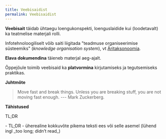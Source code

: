 ```yaml
---
title: Veebisaidist
permalink: Veebisaidist
---
```


__Veebisait__ täidab ühtaegu loengukonspekti, loenguslaidide kui (loodetavalt) ka teatmelise materjali rolli.

Infotehnoloogiliselt võib saiti liigitada "teadmuse organiseerimise süsteemiks" (_knowledge organisation system_), vt [Äritaksonoomia](/IT/Takson).

__Elava dokumendina__ täieneb materjal aeg-ajalt.

Õppejõule toimib veebisaid ka __platvormina__ kirjutamiseks ja tegutsemiseks praktikas.  

<!-- Elavus on IT-s saanud väga oluliseks. Tarkvara valikul on üheks olulisemaks kriteeriumiks see, kas tarkvara arendatakse ja hooldatakse aktiivselt. Hea indikatsiooni selle kohta saab avalikust koodirepost (nt [GitHub](https://github.com/)).

Veebimaterjali eesmärkideks on ajakohasus, olulisus, akadeemilisus ja jõudumööda ka entsüklopeedilisus (kõik oluline ja uus kajastatud).

__Ajakohasus__. Tuntud arendusguru ja mitme ülipopulaarse teenussüsteemi asutaja Joel Spolsky kirjutab, kui tähtis on IT-s dokumentatsiooni ajakohasus [Spolsky2000]:

> "Maybe your specs are out of date and don't reflect the product. My specs are updated frequently. The updating continues as the product is developed and new decisions are made. The spec always reflects our best collective understanding of how the product is going to work. The spec is only frozen when the product is code complete." --- 

__Akadeemilisus__. Teavet IT rakendamise kohta leiab paljudest allikatest. Äriajakirjandus valgustab IT-d, eriti uusi suundi, regulaarselt. See teave kipub jääma kaleidoskoopiliseks ja vähekriitiliseks. IT-s aga liigub palju "müüte" - seisukohti, mis võivad küll olla populaarsed, kuid tegelikult ei vasta tõele. Akadeemilised käsitlused - nendeks on eelkõige teadusajakirjade artiklid - võivad küll olla paljusõnalisemad, kuid tavaliselt tuginevad laiemale empiirilisele põhjale ja rangemale loogikale. -->

__Juhtmõte__

> Move fast and break things. Unless you are breaking stuff, you are not moving fast enough. --- Mark Zuckerberg.

__Tähistused__

<p class='tags'>TL;DR</p>
- TL;DR - üherealine kokkuvõte pikema teksti ees või selle asemel (lühend ingl _too long; didn’t read_)

